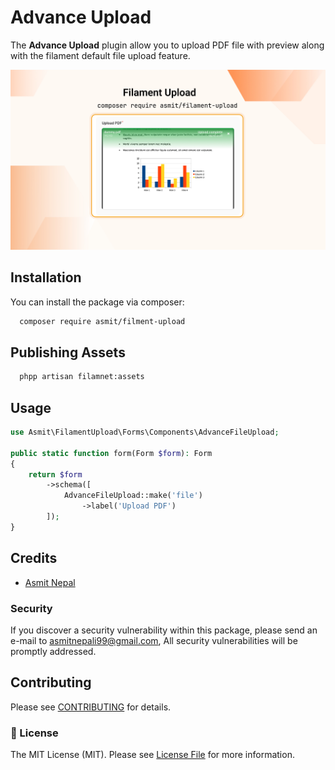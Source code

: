 # Advance Upload
The **Advance Upload** plugin allow you to upload PDF file with preview along with the filament default file upload feature.

![Filament Upload Plugin](https://raw.githubusercontent.com/AsmitNepali/filament-upload/refs/heads/main/images/cover.jpg)

## Installation
You can install the package via composer:

```bash
  composer require asmit/filment-upload
```
## Publishing Assets
```bash
  phpp artisan filamnet:assets
 ```
## Usage
```php
use Asmit\FilamentUpload\Forms\Components\AdvanceFileUpload;

public static function form(Form $form): Form
{
    return $form
        ->schema([
            AdvanceFileUpload::make('file')
                ->label('Upload PDF')
        ]);
}
```
## Credits
- [Asmit Nepal][link-asmit]
### Security

If you discover a security vulnerability within this package, please send an e-mail to asmitnepali99@gmail.com, All security vulnerabilities will be promptly addressed.

## Contributing
Please see [CONTRIBUTING](CONTRIBUTING.md) for details.

### 📄 License
The MIT License (MIT). Please see [License File](LICENSE.txt) for more information.

[link-asmit]: https://github.com/AsmitNepali
